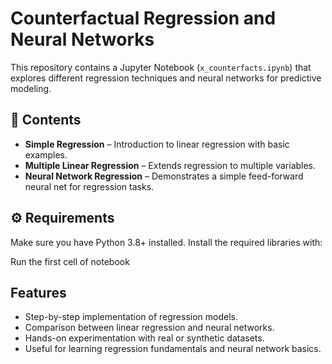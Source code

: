 # Counterfactual Regression and Neural Networks

This repository contains a Jupyter Notebook (`x_counterfacts.ipynb`) that explores different regression techniques and neural networks for predictive modeling.

## 📂 Contents
- **Simple Regression** – Introduction to linear regression with basic examples.  
- **Multiple Linear Regression** – Extends regression to multiple variables.  
- **Neural Network Regression** – Demonstrates a simple feed-forward neural net for regression tasks.  

## ⚙️ Requirements
Make sure you have Python 3.8+ installed. Install the required libraries with:

Run the first cell of notebook

## Features

- Step-by-step implementation of regression models.
- Comparison between linear regression and neural networks.
- Hands-on experimentation with real or synthetic datasets.
- Useful for learning regression fundamentals and neural network basics.